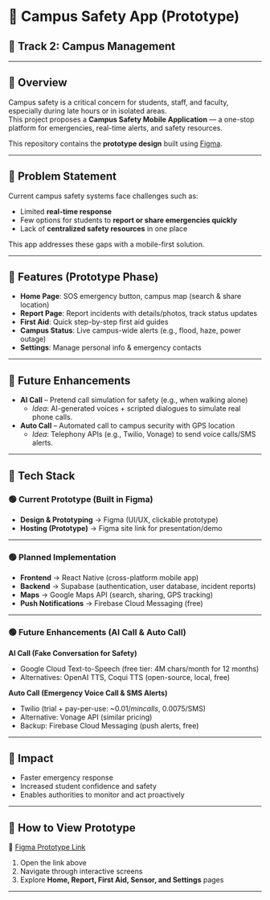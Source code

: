 # 📱 Campus Safety App (Prototype)

## 🎯 Track 2: Campus Management

---

## 🔹 Overview
Campus safety is a critical concern for students, staff, and faculty, especially during late hours or in isolated areas.  
This project proposes a **Campus Safety Mobile Application** — a one-stop platform for emergencies, real-time alerts, and safety resources.

This repository contains the **prototype design** built using [Figma](https://decal-bliss-20129420.figma.site/).

---

## 🔹 Problem Statement
Current campus safety systems face challenges such as:
- Limited **real-time response**
- Few options for students to **report or share emergencies quickly**
- Lack of **centralized safety resources** in one place

This app addresses these gaps with a mobile-first solution.

---

## 🔹 Features (Prototype Phase)
- **Home Page**: SOS emergency button, campus map (search & share location)  
- **Report Page**: Report incidents with details/photos, track status updates  
- **First Aid**: Quick step-by-step first aid guides  
- **Campus Status**: Live campus-wide alerts (e.g., flood, haze, power outage)  
- **Settings**: Manage personal info & emergency contacts  

---

## 🔹 Future Enhancements
- **AI Call** – Pretend call simulation for safety (e.g., when walking alone)  
  - *Idea*: AI-generated voices + scripted dialogues to simulate real phone calls.  
- **Auto Call** – Automated call to campus security with GPS location  
  - *Idea*: Telephony APIs (e.g., Twilio, Vonage) to send voice calls/SMS alerts.  

---

## 🔹 Tech Stack

### 🟢 Current Prototype (Built in Figma)
- **Design & Prototyping** → Figma (UI/UX, clickable prototype)  
- **Hosting (Prototype)** → Figma site link for presentation/demo  

---

### 🟢 Planned Implementation
- **Frontend** → React Native (cross-platform mobile app)  
- **Backend** → Supabase (authentication, user database, incident reports)  
- **Maps** → Google Maps API (search, sharing, GPS tracking)  
- **Push Notifications** → Firebase Cloud Messaging (free)  

---

### 🟢 Future Enhancements (AI Call & Auto Call)
**AI Call (Fake Conversation for Safety)**  
- Google Cloud Text-to-Speech (free tier: 4M chars/month for 12 months)  
- Alternatives: OpenAI TTS, Coqui TTS (open-source, local, free)  

**Auto Call (Emergency Voice Call & SMS Alerts)**  
- Twilio (trial + pay-per-use: ~$0.01/min calls, ~$0.0075/SMS)  
- Alternative: Vonage API (similar pricing)  
- Backup: Firebase Cloud Messaging (push alerts, free)  

---

## 🔹 Impact
- Faster emergency response  
- Increased student confidence and safety  
- Enables authorities to monitor and act proactively  

---

## 🔹 How to View Prototype
🔗 [Figma Prototype Link](https://decal-bliss-20129420.figma.site/)

1. Open the link above  
2. Navigate through interactive screens  
3. Explore **Home, Report, First Aid, Sensor, and Settings** pages  

---


